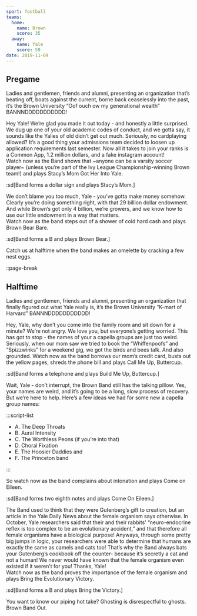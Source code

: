 ```yaml
---
sport: football
teams:
  home:
    name: Brown
    score: 35
  away:
    name: Yale
    score: 59
date: 2019-11-09
---
```


## Pregame

Ladies and gentlemen, friends and alumni, presenting an organization that’s beating off, boats against the current, borne back ceaselessly into the past, it’s the Brown University “Oof ouch ow my generational wealth” BANNNDDDDDDDDDDD!

Hey Yale! We’re glad you made it out today - and honestly a little surprised. We dug up one of your old academic codes of conduct, and we gotta say, it sounds like the Yalies of old didn’t get out much. Seriously, no cardplaying allowed? It’s a good thing your admissions team decided to loosen up application requirements last semester. Now all it takes to join your ranks is a Common App, 1.2 million dollars, and a fake instagram account!\
Watch now as the Band shows that \~anyone can be a varsity soccer player\~ (unless you’re part of the Ivy League Championship-winning Brown team!) and plays Stacy’s Mom Got Her Into Yale.

:sd[Band forms a dollar sign and plays Stacy’s Mom.]

We don’t blame you too much, Yale - you’ve gotta make money somehow. Clearly you’re doing something right, with that 29 billion dollar endowment. And while Brown’s got only 4 billion, we’re growers, and we know how to use our little endowment in a way that matters.\
Watch now as the band steps out of a shower of cold hard cash and plays Brown Bear Bare.

:sd[Band forms a B and plays Brown Bear.]

Catch us at halftime when the band makes an omelette by cracking a few nest eggs.

::page-break

## Halftime

Ladies and gentlemen, friends and alumni, presenting an organization that finally figured out what Yale really is, it’s the Brown University “K-mart of Harvard” BANNNDDDDDDDDDDD!

Hey, Yale, why don’t you come into the family room and sit down for a minute? We’re not angry. We love you, but everyone’s getting worried. This has got to stop - the names of your a capella groups are just too weird. Seriously, when our mom saw we tried to book the “Whiffenpoofs” and “Spizzwinks” for a weekend gig, we got the birds and bees talk. And also grounded. Watch now as the band borrows our mom’s credit card, busts out the yellow pages, shreds the phone bill and plays Call Me Up, Buttercup.

:sd[Band forms a telephone and plays Build Me Up, Buttercup.]

Wait, Yale - don’t interrupt, the Brown Band still has the talking pillow. Yes, your names are weird, and it’s going to be a long, slow process of recovery. But we’re here to help. Here’s a few ideas we had for some new a capella group names:

:::script-list

- A. The Deep Throats
- B. Aural Intensity
- C. The Worthless Peons (if you’re into that)
- D. Choral Fixation
- E. The Hoosier Daddies and
- F. The Princeton band

:::

So watch now as the band complains about intonation and plays Come on Eileen.

:sd[Band forms two eighth notes and plays Come On Eileen.]

The Band used to think that they were Gutenberg’s gift to creation, but an article in the Yale Daily News about the female organism says otherwise. In October, Yale researchers said that their and their rabbits’ “neuro-endocrine reflex is too complex to be an evolutionary accident,” and that therefore all female organisms have a biological purpose! Anyways, through some pretty big jumps in logic, your researchers were able to determine that humans are exactly the same as camels and cats too! That’s why the Band always bats your Gutenberg’s cookbook off the counter- because it’s secretly a cat and not a human! We never would have known that the female organism even existed if it weren’t for you! Thanks, Yale!\
Watch now as the band proves the importance of the female organism and plays Bring the Evolutionary Victory.

:sd[Band forms a B and plays Bring the Victory.]

You want to know our piping hot take? Ghosting is disrespectful to ghosts. Brown Band Out.
